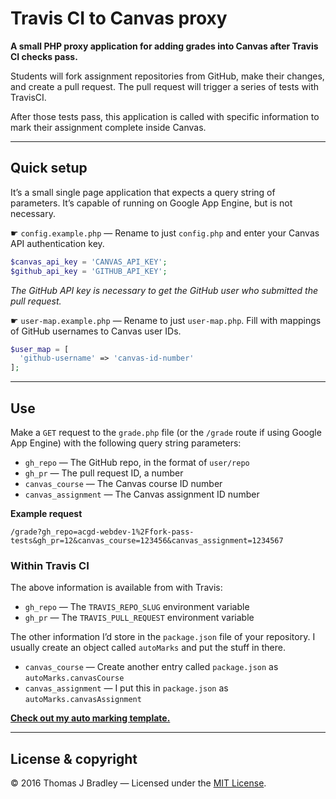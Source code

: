 # Travis CI to Canvas proxy

**A small PHP proxy application for adding grades into Canvas after Travis CI checks pass.**

Students will fork assignment repositories from GitHub, make their changes, and create a pull request. The pull request will trigger a series of tests with TravisCI.

After those tests pass, this application is called with specific information to mark their assignment complete inside Canvas.

---

## Quick setup

It’s a small single page application that expects a query string of parameters. It’s capable of running on Google App Engine, but is not necessary.

☛ `config.example.php` — Rename to just `config.php` and enter your Canvas API authentication key.

```php
$canvas_api_key = 'CANVAS_API_KEY';
$github_api_key = 'GITHUB_API_KEY';
```

*The GitHub API key is necessary to get the GitHub user who submitted the pull request.*

☛ `user-map.example.php` — Rename to just `user-map.php`. Fill with mappings of GitHub usernames to Canvas user IDs.

```php
$user_map = [
  'github-username' => 'canvas-id-number'
];
```

---

## Use

Make a `GET` request to the `grade.php` file (or the `/grade` route if using Google App Engine) with the following query string parameters:

- `gh_repo` — The GitHub repo, in the format of `user/repo`
- `gh_pr` — The pull request ID, a number
- `canvas_course` — The Canvas course ID number
- `canvas_assignment` — The Canvas assignment ID number

**Example request**

```
/grade?gh_repo=acgd-webdev-1%2Ffork-pass-tests&gh_pr=12&canvas_course=123456&canvas_assignment=1234567
```

### Within Travis CI

The above information is available from with Travis:

- `gh_repo` — The `TRAVIS_REPO_SLUG` environment variable
- `gh_pr` — The `TRAVIS_PULL_REQUEST` environment variable

The other information I’d store in the `package.json` file of your repository. I usually create an object called `autoMarks` and put the stuff in there.

- `canvas_course` — Create another entry called `package.json` as `autoMarks.canvasCourse`
- `canvas_assignment` — I put this in `package.json` as `autoMarks.canvasAssignment`

[**Check out my auto marking template.**](https://github.com/thomasjbradley/auto-marking-template)

---

## License & copyright

© 2016 Thomas J Bradley — Licensed under the [MIT License](LICENSE).
